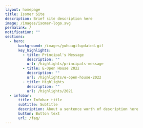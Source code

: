 ```yaml
---
layout: homepage
title: Isomer Site
description: Brief site description here
image: /images/isomer-logo.svg
permalink: /
notification: ""
sections:
  - hero:
      background: /images/yuhuagifupdated.gif
      key_highlights:
        - title: Principal's Message
          description: ""
          url: /highlights/principals-message
        - title: E-Open House 2022
          description: ""
          url: /highlights/e-open-house-2022
        - title: Highlights
          description: ""
          url: /highlights/2021
  - infobar:
      title: Infobar title
      subtitle: Subtitle
      description: About a sentence worth of description here
      button: Button text
      url: /faq/
---
```

